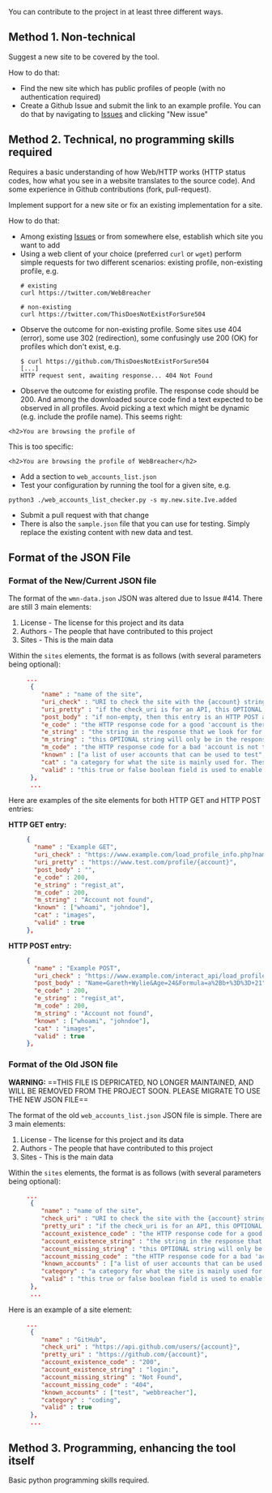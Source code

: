 You can contribute to the project in at least three different ways.

## Method 1. Non-technical

Suggest a new site to be covered by the tool.

How to do that:

- Find the new site which has public profiles of people (with no authentication required)
- Create a Github Issue and submit the link to an example profile. You can
  do that by navigating to [Issues](https://github.com/WebBreacher/WhatsMyName/issues)
  and clicking "New issue"


## Method 2. Technical, no programming skills required

Requires a basic understanding of how Web/HTTP works (HTTP status codes, how
what you see in a website translates to the source code).
And some experience in Github contributions (fork, pull-request).

Implement support for a new site or fix an existing implementation for a site.

How to do that:

- Among existing [Issues](https://github.com/WebBreacher/WhatsMyName/issues)
  or from somewhere else, establish which site you want to add
- Using a web client of your choice (preferred `curl` or `wget`) perform
  simple requests for two different scenarios: existing profile,
  non-existing profile, e.g.
  ```
  # existing
  curl https://twitter.com/WebBreacher

  # non-existing
  curl https://twitter.com/ThisDoesNotExistForSure504
  ```
- Observe the outcome for non-existing profile. Some sites use 404 (error), some use 302
(redirection), some confusingly use 200 (OK) for profiles which don't exist,
e.g.
  ```
  $ curl https://github.com/ThisDoesNotExistForSure504
  [...]
  HTTP request sent, awaiting response... 404 Not Found
  ```
- Observe the outcome for existing profile. The response code should be 200.
And among the downloaded source code find a text expected to be observed in
all profiles. Avoid picking a text which might be dynamic (e.g. include the
profile name).
This seems right:
```
<h2>You are browsing the profile of
```
This is too specific:
```
<h2>You are browsing the profile of WebBreacher</h2>
```
- Add a section to `web_accounts_list.json`
- Test your configuration by running the tool for a given site, e.g.
```
python3 ./web_accounts_list_checker.py -s my.new.site.Ive.added
```
- Submit a pull request with that change
- There is also the `sample.json` file that you can use for testing. Simply replace the existing content with new data and test.

## Format of the JSON File

### Format of the New/Current JSON file

The format of the `wmn-data.json` JSON was altered due to Issue #414. There are still 3 main elements:

1. License - The license for this project and its data
2. Authors - The people that have contributed to this project
3. Sites - This is the main data

Within the `sites` elements, the format is as follows (with several parameters being optional):

```json
     ...
      {
         "name" : "name of the site",
         "uri_check" : "URI to check the site with the {account} string replaced by a username",
         "uri_pretty" : "if the check_uri is for an API, this OPTIONAL element can show a human-readable page",
         "post_body" : "if non-empty, then this entry is an HTTP POST and the content of this field are the data",
         "e_code" : "the HTTP response code for a good 'account is there' response as an integer",
         "e_string" : "the string in the response that we look for for a good response",
         "m_string" : "this OPTIONAL string will only be in the response if there is no account found ",
         "m_code" : "the HTTP response code for a bad 'account is not there' response as an integer",
         "known" : ["a list of user accounts that can be used to test", "for user enumeration"],
         "cat" : "a category for what the site is mainly used for. These are found at the top of the JSON",
         "valid" : "this true or false boolean field is used to enable or disable this site element"
      },
      ...
```

Here are examples of the site elements for both HTTP GET and HTTP POST entries:

**HTTP GET entry:**

```json
     {
       "name" : "Example GET",
       "uri_check" : "https://www.example.com/load_profile_info.php?name={account}",
       "uri_pretty" : "https://www.test.com/profile/{account}",
       "post_body" : "",
       "e_code" : 200,
       "e_string" : "regist_at",
       "m_code" : 200,
       "m_string" : "Account not found",
       "known" : ["whoami", "johndoe"],
       "cat" : "images",
       "valid" : true
     },
```

**HTTP POST entry:**

```json
     {
       "name" : "Example POST",
       "uri_check" : "https://www.example.com/interact_api/load_profile_info.php",
       "post_body" : "Name=Gareth+Wylie&Age=24&Formula=a%2Bb+%3D%3D+21",
       "e_code" : 200,
       "e_string" : "regist_at",
       "m_code" : 200,
       "m_string" : "Account not found",
       "known" : ["whoami", "johndoe"],
       "cat" : "images",
       "valid" : true
     },
```

### Format of the Old JSON file

**WARNING:** ==THIS FILE IS DEPRICATED, NO LONGER MAINTAINED, AND WILL BE REMOVED FROM THE PROJECT SOON. PLEASE MIGRATE TO USE THE NEW JSON FILE==

The format of the old `web_accounts_list.json` JSON file is simple. There are 3 main elements:

1. License - The license for this project and its data
2. Authors - The people that have contributed to this project
3. Sites - This is the main data

Within the `sites` elements, the format is as follows (with several parameters being optional):

```json
     ...
      {
         "name" : "name of the site",
         "check_uri" : "URI to check the site with the {account} string replaced by a username",
         "pretty_uri" : "if the check_uri is for an API, this OPTIONAL element can show a human-readable page",
         "account_existence_code" : "the HTTP response code for a good 'account is there' response",
         "account_existence_string" : "the string in the response that we look for for a good response",
         "account_missing_string" : "this OPTIONAL string will only be in the response if there is no account found ",
         "account_missing_code" : "the HTTP response code for a bad 'account is not there' response",
         "known_accounts" : ["a list of user accounts that can be used to test", "for user enumeration"],
         "category" : "a category for what the site is mainly used for. These are found at the top of the JSON",
         "valid" : "this true or false boolean field is used to enable or disable this site element"
      },
      ...
```

Here is an example of a site element:

```json
     ...
      {
         "name" : "GitHub",
         "check_uri" : "https://api.github.com/users/{account}",
         "pretty_uri" : "https://github.com/{account}",
         "account_existence_code" : "200",
         "account_existence_string" : "login:",
         "account_missing_string" : "Not Found",
         "account_missing_code" : "404",
         "known_accounts" : ["test", "webbreacher"],
         "category" : "coding",
         "valid" : true
      },
      ...
```

## Method 3. Programming, enhancing the tool itself

Basic python programming skills required.


